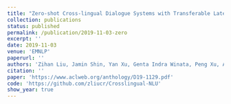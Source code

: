 ```yaml
---
title: "Zero-shot Cross-lingual Dialogue Systems with Transferable Latent Variables"
collection: publications
status: published
permalink: /publication/2019-11-03-zero
excerpt: ''
date: 2019-11-03
venue: 'EMNLP'
paperurl: ''
authors: 'Zihan Liu, Jamin Shin, Yan Xu, Genta Indra Winata, Peng Xu, Andrea Madotto and Pascale Fung'
citation: ''
paper: 'https://www.aclweb.org/anthology/D19-1129.pdf'
code: 'https://github.com/zliucr/Crosslingual-NLU'
show_year: true
---
```

